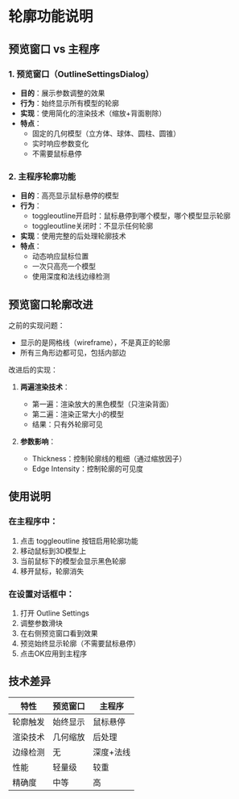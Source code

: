 # 轮廓功能说明

## 预览窗口 vs 主程序

### 1. 预览窗口（OutlineSettingsDialog）
- **目的**：展示参数调整的效果
- **行为**：始终显示所有模型的轮廓
- **实现**：使用简化的渲染技术（缩放+背面剔除）
- **特点**：
  - 固定的几何模型（立方体、球体、圆柱、圆锥）
  - 实时响应参数变化
  - 不需要鼠标悬停

### 2. 主程序轮廓功能
- **目的**：高亮显示鼠标悬停的模型
- **行为**：
  - toggleoutline开启时：鼠标悬停到哪个模型，哪个模型显示轮廓
  - toggleoutline关闭时：不显示任何轮廓
- **实现**：使用完整的后处理轮廓技术
- **特点**：
  - 动态响应鼠标位置
  - 一次只高亮一个模型
  - 使用深度和法线边缘检测

## 预览窗口轮廓改进

之前的实现问题：
- 显示的是网格线（wireframe），不是真正的轮廓
- 所有三角形边都可见，包括内部边

改进后的实现：
1. **两遍渲染技术**：
   - 第一遍：渲染放大的黑色模型（只渲染背面）
   - 第二遍：渲染正常大小的模型
   - 结果：只有外轮廓可见

2. **参数影响**：
   - Thickness：控制轮廓线的粗细（通过缩放因子）
   - Edge Intensity：控制轮廓的可见度

## 使用说明

### 在主程序中：
1. 点击 toggleoutline 按钮启用轮廓功能
2. 移动鼠标到3D模型上
3. 当前鼠标下的模型会显示黑色轮廓
4. 移开鼠标，轮廓消失

### 在设置对话框中：
1. 打开 Outline Settings
2. 调整参数滑块
3. 在右侧预览窗口看到效果
4. 预览始终显示轮廓（不需要鼠标悬停）
5. 点击OK应用到主程序

## 技术差异

| 特性 | 预览窗口 | 主程序 |
|-----|---------|--------|
| 轮廓触发 | 始终显示 | 鼠标悬停 |
| 渲染技术 | 几何缩放 | 后处理 |
| 边缘检测 | 无 | 深度+法线 |
| 性能 | 轻量级 | 较重 |
| 精确度 | 中等 | 高 |